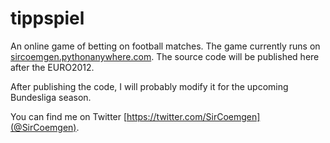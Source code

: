 # tippspiel

An online game of betting on football matches. The game currently runs on [sircoemgen.pythonanywhere.com](http://sircoemgen.pythonanywhere.com/). The source code will be published here after the EURO2012.

After publishing the code, I will probably modify it for the upcoming Bundesliga season.

You can find me on Twitter [https://twitter.com/SirCoemgen](@SirCoemgen).
